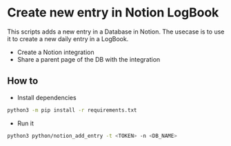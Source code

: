 # Create new entry in Notion LogBook

This scripts adds a new entry in a Database in Notion.
The usecase is to use it to create a new daily entry in a LogBook.

* Create a Notion integration
* Share a parent page of the DB with the integration

## How to

* Install dependencies

```sh
python3 -m pip install -r requirements.txt 
```

* Run it

```sh
python3 python/notion_add_entry -t <TOKEN> -n <DB_NAME>
```
